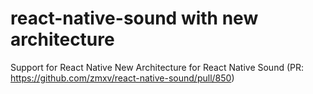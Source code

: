 # react-native-sound with new architecture

Support for React Native New Architecture for React Native Sound
(PR: https://github.com/zmxv/react-native-sound/pull/850)
